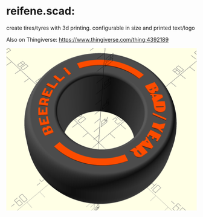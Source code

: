reifene.scad:
=============

create tires/tyres with 3d printing. configurable in size and printed text/logo

Also on Thingiverse: https://www.thingiverse.com/thing:4392189

![F1 Tyre Preview](screenshot_reifene.png)

